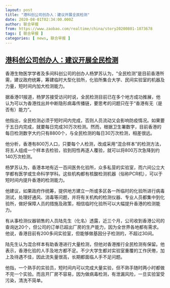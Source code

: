 ```yaml
---
layout: post
title: "港科创公司创办人：建议开展全民检测"
date: 2020-08-01T02:34:00.000Z
author: 联合早报
from: https://www.zaobao.com/realtime/china/story20200801-1073678
tags: [ 联合早报 ]
categories: [ news, 联合早报 ]
---
```

<!--1596249240000-->
[港科创公司创办人：建议开展全民检测](https://www.zaobao.com/realtime/china/story20200801-1073678)
------

<div>
<p>香港生物医学学者及多间科创公司的创办人杨梦苏认为，“全民检测”是目前香港所需，建议政府统筹，筹建临时大型化验所，化验所集合大学、民间实验室的机器及力量，短时间内加大检测能力。</p><p>据香港01报道，杨梦苏接受访问时说，全民检测目前已在多个地方成功推展，他认为可以为香港找出并中断隐形病毒传播链，要思考的问题只在于“香港有无（是否有）能力”。</p><p>他指出，全民检测必须于短时间内完成，否则人员流动又会影响防疫情况。如果要于五日内完成，就要每日完成30万次检测。然而，根据卫生署数字，目前香港的每日检测数字大约只有8800个，与全民检测的每日30万次检测，相差很远。</p><section id="imu"><div id="dfp-ad-imu1-wrapper" class="dfp-tag-wrapper"><div id="dfp-ad-imu1" class="dfp-tag-wrapper"></div></div></section><p>他分析，香港有800万人口，只要每个人检测，改成采用“混合样本”的检测方法，将五人组成一个样本去检验，验到阳性再逐人覆验，就可以将800万次急降到约140万次检测。</p><p>杨梦苏认为，香港本地有近一百间医务化验所，众多私营的实验室，而六间公立大学都有医学或生命科学学科。这些机构都有核酸检测机器（俗称PCR机），可以于短时间内提升香港的检测能力。</p><p>他建议，如果政府作统筹，提供地方建立一所或多区各一所临时的化验所进行病毒测试，处理好通风、消毒等问题，并将有关机构的检测仪器、专业人员都集中到化验所，做好保障人员的措施及政策，相信临时化验所可以大幅提升香港的检测能力。</p><p>有从事检测仪器销售的人员陆先生（化名）透露，近三个月，公司收到香港公司的查询达20个，但公司的订单已超出厂房的生产能力，因为全世界各地都有需求。他说，香港目前有200多间实验室，但能够做基因分子检测的，不超过30间。</p><div id="innity-in-post"></div><div id="dfp-ad-midarticlespecial-wrapper" class="dfp-tag-wrapper"><div id="dfp-ad-midarticlespecial" class="dfp-tag-wrapper"></div></div><p>陆先生认为混合样本有助香港进行大量检测，但他对香港推行全民检测有保留。他表示，香港化验的人手及地方都不足。不少大学生都对实验室重覆的工作厌倦，加上及待遇不佳，因此流失量很高，长期都面临人手不足问题。</p><p>他指，一个熟手的实验员，短时间内可以完成大量实验，但不熟手随时两小时都做不完一个实验。而且开厂房不容易，因为做病毒检测，有泄漏风险，一旦实验室受污染，清洗不简单。</p>
</div>
